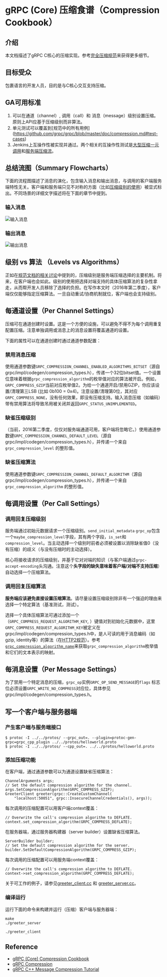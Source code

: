 # gRPC (Core) 压缩食谱（Compression Cookbook）
## 介绍
本文档描述了gRPC C核心的压缩实现。参考[完全压缩规范](https://github.com/grpc/grpc/blob/master/doc/compression.md)来获得更多细节。
## 目标受众
包裹语言的开发人员，目的是与C核心交互支持压缩。
## GA可用标准
1. 可以在通道（channel）, 调用（call）和 消息（message）级别设置压缩。原则上API应基于压缩级别而非算法。
2. 单元测试可以覆盖到[规范中的所有用例] (https://github.com/grpc/grpc/blob/master/doc/compression.md#test-cases)
3. Jenkins上互操作性被实现并通过。两个相关的互操作性测试是[大型压缩一元调用](https://github.com/grpc/grpc/blob/master/doc/interop-test-descriptions.md#large_compressed_unary)和[服务端压缩流](https://github.com/grpc/grpc/blob/master/doc/interop-test-descriptions.md#server_compressed_streaming)。
## 总结流图（Summary Flowcharts）
下面的流程图描述了消息的演化，包含输入消息和输出消息，与调用的客户端服务端特性无关。客户端和服务端只见不对称的方面（比如[压缩级别的使用](https://github.com/grpc/grpc/blob/master/doc/compression.md#compression-levels-and-algorithms)）被显式标出。不同场景的详细文字描述将在下面的章节中提到。
### 输入消息
![输入消息](iamges/compression_cookbook_incoming.png)
### 输出消息
![输出消息](iamges/compression_cookbook_outgoing.png)
## 级别 vs 算法 （Levels vs Algorithms）
正如在[规范文档的相关讨论](https://github.com/grpc/grpc/blob/master/doc/compression.md#compression-levels-and-algorithms)中提到的，压缩级别是服务端压缩选择的主要机制。将来，在客户端也会如此。级别的使用把选择对端支持的具体压缩算法的复杂性拿走，从而帮开发人员移除了选择的负担。在写作本文时（2016年第二季度），客户端仅仅能够指定压缩算法。一旦自动重试/协商机制就位，客户端也会支持级别。
## 每通道设置（Per Channel Settings）
压缩可在通道创建时设置。这是一个方便的设施，可以避免不得不为每个调用重复配置压缩。注意单独调用或消息上的消息设置将覆盖通道的设置。

下面的属性可以在通道创建时通过通道参数配置：
### 禁用消息压缩
使用通道参数键`GRPC_COMPRESSION_CHANNEL_ENABLED_ALGORITHMS_BITSET`（源自grpc/impl/codegen/compression_types.h），传递一个32位bitset值。一个设置位意味着根据`grpc_compression_algorithm`的枚举值对应的算法被开启。例如，`GRPC_COMPRESS_GZIP`当前对应枚举值2。为给一个通道开启/禁用GZIP，你应该设置/清理第三LSB (比如 0b100 = 0x4)。注意设置/清理第0位，其对应`GRPC_COMPRESS_NONE`，没有任何效果，即没有压缩支持。输入消息压缩（如编码）带有禁用算法将导致吊用被关闭并返回`GRPC_STATUS_UNIMPLEMENTED`。
### 缺省压缩级别
（当前，2016第二季度，仅仅对服务端通道可用，客户端将忽略它。）使用通道参数键`GRPC_COMPRESSION_CHANNEL_DEFAULT_LEVEL`（源自grpc/impl/codegen/compression_types.h），并传递一个来自`grpc_compression_level` 的整形值。
### 缺省压缩算法
使用通道参数键`GRPC_COMPRESSION_CHANNEL_DEFAULT_ALGORITHM`（源自grpc/impl/codegen/compression_types.h），并传递一个来自`grpc_compression_algorithm` 的整形值。
## 每调用设置（Per Call Settings）
### 调用回复压缩级别
服务端通过初始元数据请求一个压缩级别。`send_initial_metadata` `grpc_op`包含一个`maybe_compression_level`字段，其有两个字段，`is_set`和`compression_level`。当主动选择一个级别时前者必须被设置以消除缺省值0（没有压缩）的歧义（与没有压缩时的主动选择）。

核心将接收请求的压缩级别，并基于它对对端的知识（与客户端通过`grpc-accept-encoding`头沟通。注意这个**头字段的缺失意味着客户端/对端不支持压缩**）自动选择一个压缩算法。
### 调用回复压缩算法
**服务端应该避免直接设置压缩算法**。请尽量设置压缩级别除非有一个强迫的理由来选择一个特定算法（基准测试，测试）。

选择一个具体压缩算法可通过添加一个（`GRPC_COMPRESS_REQUEST_ALGORITHM_KEY`, <algorithm-name>）键值对到初始化元数据中，这里`GRPC_COMPRESS_REQUEST_ALGORITHM_KEY`被定义在grpc/impl/codegen/compression_types.h中，<algorithm-name>是人可读的用于消息编码（如gzip, identity等）的算法（在[HTTP2规范](https://github.com/grpc/grpc/blob/master/doc/PROTOCOL-HTTP2.md)）。参考[`grpc_compression_algorithm_name`](https://github.com/grpc/grpc/blob/master/src/core/lib/compression/compression.c)来获取`grpc_compression_algorithm`枚举值和它们的文本表示的映射。
## 每消息设置（Per Message Settings）
为了禁用一个特定消息的压缩，`grpc_op`实例`GRPC_OP_SEND_MESSAGE`的`flags` 标志位必须设置`GRPC_WRITE_NO_COMPRESS`对应位，具体参见grpc/impl/codegen/compression_types.h。
## 写一个客户端与服务器端
### 产生客户端与服务端接口
```
$ protoc -I ../../protos/ --grpc_out=. --plugin=protoc-gen-grpc=grpc_cpp_plugin ../../protos/helloworld.proto
$ protoc -I ../../protos/ --cpp_out=. ../../protos/helloworld.proto
```
### 添加压缩功能
在客户端，通过通道参数可以为通道设置缺省压缩算法：
```
ChannelArguments args;
// Set the default compression algorithm for the channel.
args.SetCompressionAlgorithm(GRPC_COMPRESS_GZIP);
GreeterClient greeter(grpc::CreateCustomChannel(
    "localhost:50051", grpc::InsecureChannelCredentials(), args));
```
每次调用的压缩配置可以用客户端context覆盖：
```
// Overwrite the call's compression algorithm to DEFLATE.
context.set_compression_algorithm(GRPC_COMPRESS_DEFLATE);
```

在服务器端，通过服务器构建器（server builder）设置缺省压缩算法。
```
ServerBuilder builder;
// Set the default compression algorithm for the server.
builder.SetDefaultCompressionAlgorithm(GRPC_COMPRESS_GZIP);
```
每次调用的压缩配置可以用服务端context覆盖：
```
// Overwrite the call's compression algorithm to DEFLATE.
context->set_compression_algorithm(GRPC_COMPRESS_DEFLATE);
```

关于可工作的例子，请参见[greeter_client.cc](https://github.com/grpc/grpc/blob/master/examples/cpp/compression/greeter_client.cc) 和 [greeter_server.cc](https://github.com/grpc/grpc/blob/master/examples/cpp/compression/greeter_server.cc)。
### 编译运行
运行下面的命令来构建并运行（压缩）客户端与服务器端：
```
make
./greeter_server
```

```
./greeter_client
```

## Reference
- [gRPC (Core) Compression Cookbook](https://github.com/grpc/grpc/blob/master/doc/compression_cookbook.md)
- [gRPC Compression](https://github.com/grpc/grpc/blob/master/doc/compression.md)
- [gRPC C++ Message Compression Tutorial](https://github.com/grpc/grpc/tree/master/examples/cpp/compression)